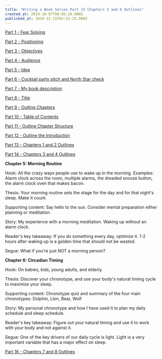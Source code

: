 ```yaml
---
title: "Writing a Book Series Part 15 Chapters 5 and 6 Outlines"
created_at: 2019-10-07T08:05:26.000Z
published_at: 2019-12-15T03:51:25.000Z
---
```

[Part 1 - Fear Solving](https://200wordsaday.com/words/writing-a-book-series-part-1-fear-solving-250585d54a5c030449)

[Part 2 - Positioning](https://200wordsaday.com/words/writing-a-book-series-part-2-positioning-252075d572d4072995)

[Part 3 - Objectives](https://200wordsaday.com/words/writing-a-book-series-part-3-objectives-252435d5815c1ec746)

[Part 4 - Audience](https://200wordsaday.com/words/writing-a-book-series-part-4-audience-252455d5820351c1c9)

[Part 5 - Idea](https://200wordsaday.com/words/writing-a-book-series-part-5-idea-253075d595ac8784fa)

[Part 6 - Cocktail party pitch and North Star check](https://200wordsaday.com/words/writing-a-book-series-part-6-cocktail-party-pitch-and-north-star-check-257285d6164f5bcb3c)

[Part 7 - My book description](https://200wordsaday.com/words/writing-a-book-series-part-7-my-book-description-257305d6165a240a16)

[Part 8 - Title](https://200wordsaday.com/words/writing-a-book-series-part-8-title-262795d6c205758ee9)

[Part 9 - Outline Chapters](https://200wordsaday.com/words/writing-a-book-series-part-9-outline-chapters-263515d6d3ff1489a9)

[Part 10 - Table of Contents](https://200wordsaday.com/words/writing-a-book-series-part-10-table-of-contents-263635d6d777454970)

[Part 11 - Outline Chapter Structure](https://200wordsaday.com/words/writing-a-book-series-part-11-outline-chapter-structure-263645d6d77e2746a3)

[Part 12 - Outline the Introduction](https://200wordsaday.com/words/writing-a-book-series-part-12-outline-the-introduction-263655d6d784a37a33)

[Part 13 - Chapters 1 and 2 Outlines](https://200wordsaday.com/words/writing-a-book-series-part-13-chapters-1-and-2-outlines-266755d73db5d301fe)

[Part 14 - Chapters 3 and 4 Outlines](https://200wordsaday.com/words/writing-a-book-series-part-14-chapters-3-and-4-outlines-283145d968f8354478)

**Chapter 5: Morning Routine**

Hook: All the crazy ways people use to wake up in the morning. Examples: Alarm clock across the room, multiple alarms, the dreaded snooze button, the alarm clock oven that makes bacon.

Thesis: Your morning routine sets the stage for the day and for that night's sleep. Make it count.

Supporting content: Say hello to the sun. Consider mental preparation either planning or meditation. 

Story: My experience with a morning meditation. Waking up without an alarm clock. 

Reader's key takeaway: If you do something every day, optimize it. 1-2 hours after waking up is a golden time that should not be wasted.

Segue: What if you're just NOT a morning person?

**Chapter 6: Circadian Timing**

Hook: On babies, kids, young adults, and elderly. 

Thesis: Discover your chronotype, and use your body's natural timing cycle to maximize your sleep.

Supporting content: Chronotype quiz and summary of the four main chronotypes: Dolphin, Lion, Bear, Wolf

Story: My personal chronotype and how I have used it to plan my daily schedule and sleep schedule.

Reader's key takeaway: Figure out your natural timing and use it to work with your body and not against it.

Segue: One of the key drivers of our daily cycle is light. Light is a very important variable that has a major effect on sleep.

[Part 16 - Chapters 7 and 8 Outlines](https://200wordsaday.com/words/writing-a-book-series-part-16-chapters-7-and-8-outlines-284875d9a736e4be30)
